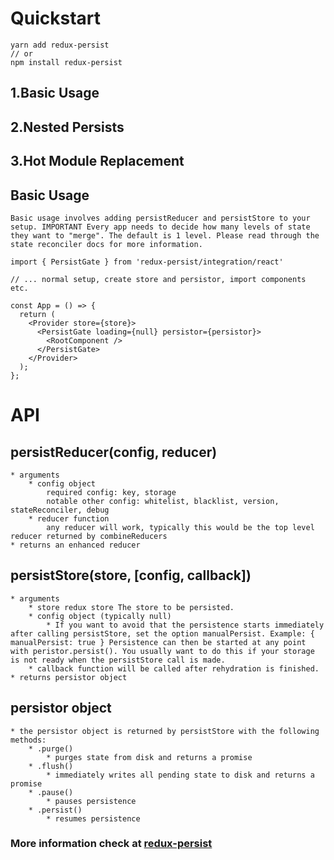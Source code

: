# Quickstart
```
yarn add redux-persist
// or
npm install redux-persist
```

## 1.Basic Usage
## 2.Nested Persists
## 3.Hot Module Replacement

## Basic Usage
```
Basic usage involves adding persistReducer and persistStore to your setup. IMPORTANT Every app needs to decide how many levels of state they want to "merge". The default is 1 level. Please read through the state reconciler docs for more information.

import { PersistGate } from 'redux-persist/integration/react'
 
// ... normal setup, create store and persistor, import components etc.
 
const App = () => {
  return (
    <Provider store={store}>
      <PersistGate loading={null} persistor={persistor}>
        <RootComponent />
      </PersistGate>
    </Provider>
  );
};
```

# API

## persistReducer(config, reducer)
```
* arguments
    * config object
        required config: key, storage
        notable other config: whitelist, blacklist, version, stateReconciler, debug
    * reducer function
        any reducer will work, typically this would be the top level reducer returned by combineReducers
* returns an enhanced reducer
```

## persistStore(store, [config, callback])
```
* arguments
    * store redux store The store to be persisted.
    * config object (typically null)
        * If you want to avoid that the persistence starts immediately after calling persistStore, set the option manualPersist. Example: { manualPersist: true } Persistence can then be started at any point with peristor.persist(). You usually want to do this if your storage is not ready when the persistStore call is made.
    * callback function will be called after rehydration is finished.
* returns persistor object
```
## persistor object
```
* the persistor object is returned by persistStore with the following methods:
    * .purge()
        * purges state from disk and returns a promise
    * .flush()
        * immediately writes all pending state to disk and returns a promise
    * .pause()
        * pauses persistence
    * .persist()
        * resumes persistence
```

### More information check at [redux-persist](https://github.com/rt2zz/redux-persist)